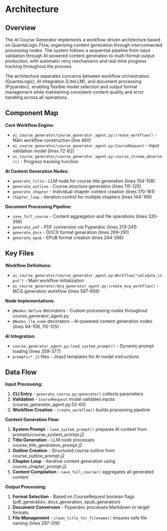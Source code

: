 <!-- Generated: 2025-06-19 00:28:38 UTC -->

# Architecture

## Overview

The AI Course Generator implements a workflow-driven architecture based on QuantaLogic Flow, organizing content generation through interconnected processing nodes. The system follows a sequential pipeline from input validation through AI-powered content generation to multi-format output production, with automatic retry mechanisms and real-time progress tracking throughout the process.

The architecture separates concerns between workflow orchestration (QuantaLogic), AI integration (LiteLLM), and document processing (Pypandoc), enabling flexible model selection and output format management while maintaining consistent content quality and error handling across all operations.

## Component Map

**Core Workflow Engine:**
- `ai_course_generator/course_generator_agent.py:create_workflow()` - Main workflow construction (line 460)
- `ai_course_generator/course_generator_agent.py:CourseRequest` - Input validation model (lines 72-82)
- `ai_course_generator/course_generator_agent.py:course_stream_observer()` - Progress tracking function

**AI Content Generation Nodes:**
- `generate_title` - LLM node for course title generation (lines 104-108)
- `generate_outline` - Course structure generation (lines 115-125)  
- `generate_chapter` - Individual chapter content creation (lines 170-181)
- `chapter_loop` - Iteration control for multiple chapters (lines 144-169)

**Document Processing Pipeline:**
- `save_full_course` - Content aggregation and file operations (lines 320-356)
- `generate_pdf` - PDF conversion via Pypandoc (lines 213-241)
- `generate_docx` - DOCX format generation (lines 269-291)
- `generate_epub` - EPUB format creation (lines 244-266)

## Key Files

**Workflow Definitions:**
- `ai_course_generator/course_generator_agent.py:Workflow("validate_input")` - Main workflow initialization
- `ai_course_generator/mcq_generator_agent.py:create_mcq_workflow()` - MCQ generation workflow (lines 597-659)

**Node Implementations:**
- `@Nodes.define` decorators - Custom processing nodes throughout course_generator_agent.py
- `@Nodes.llm_node` decorators - AI-powered content generation nodes (lines 94-108, 115-125)

**AI Integration:**
- `course_generator_agent.py:load_system_prompt()` - Dynamic prompt loading (lines 359-377)
- `prompts/*.j2` files - Jinja2 templates for AI model instructions

## Data Flow

**Input Processing:**
1. **CLI Entry** - `generate_course.py:generate()` collects parameters
2. **Validation** - `CourseRequest` model validates inputs (course_generator_agent.py:52-63)
3. **Workflow Creation** - `create_workflow()` builds processing pipeline

**Content Generation Flow:**
1. **System Prompt** - `load_system_prompt()` prepares AI context from prompts/course_system_prompt.j2
2. **Title Generation** - LLM node processes course_title_generation_prompt.j2
3. **Outline Creation** - Structured course outline from course_outline_prompt.j2  
4. **Chapter Loop** - Iterative content generation using course_chapter_prompt.j2
5. **Content Compilation** - `save_full_course()` aggregates all generated content

**Output Processing:**
1. **Format Selection** - Based on CourseRequest boolean flags (pdf_generation, docx_generation, epub_generation)
2. **Document Conversion** - Pypandoc processes Markdown to target formats
3. **File Management** - `clean_title_for_filename()` ensures safe file naming (lines 297-319)